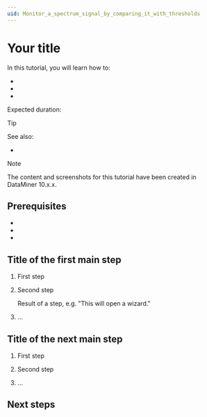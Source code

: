 ```yaml
---
uid: Monitor_a_spectrum_signal_by_comparing_it_with_thresholds
---
```


# Your title

<!-- Add a short introduction here, mentioning any necessary context information and explaining in broad terms what the purpose of the tutorial is. -->

In this tutorial, you will learn how to: <!-- Only add the bulleted list below if it actually makes sense to divide the tutorial into several bullet points; otherwise try to just summarize it in one sentence.  -->

- <!-- First learned item -->
- <!-- Second learned item -->
- <!-- etc. -->

Expected duration: <!-- Add the expected duration of the tutorial here; if it doesn't make sense to add an expected duration, remove this instead -->

> [!TIP]
> See also:
>
> - <!-- Add any relevant links to sections of the documentation with more information. You can also add links elsewhere in your text, wherever this can be useful to avoid adding duplicate information. -->

> [!NOTE]
> The content and screenshots for this tutorial have been created in DataMiner 10.x.x.<!--  Fill in the correct version. This way, if the tutorial is no longer up to date with the latest version of DataMiner, users will know why their system might show something different. -->

## Prerequisites

<!-- Add a bulleted list including any required software and licenses. Make sure to include the minimum DataMiner version. -->

- 
- 
- 

## Title of the first main step

1. First step

1. Second step

   Result of a step, e.g. "This will open a wizard."<!--  Make sure to use the correct indentation. If you don't use enough spaces, you'll interrupt the list and it will start numbering from 1 again. -->

1. ...

<!-- For information on how to add tables, code blocks, and so on, refer to <https://docs.dataminer.services/CONTRIBUTING.html#markdown-syntax>. -->

## Title of the next main step

1. First step

1. Second step

1. ...

<!-- Add as many subtitles as needed to describe the main steps. -->

## Next steps

<!-- Optionally add this title, with a link to a tutorial that logically follows this one. If there is no such tutorial, leave this out. -->